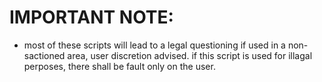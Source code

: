 # IMPORTANT NOTE:
- most of these scripts will lead to a legal questioning if used in a non-sactioned area, user discretion advised.
  if this script is used for illagal perposes, there shall be fault only on the user.

